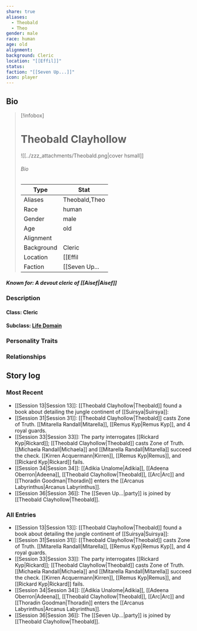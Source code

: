 ```yaml
---
share: true
aliases:
  - Theobald
  - Theo
gender: male
race: human
age: old
alignment: 
background: Cleric
location: "[[Effil]]"
status: 
faction: "[[Seven Up...]]"
icon: player
---
```

## Bio
> [!infobox]
> # Theobald Clayhollow
> ![[../zzz_attachments/Theobald.png|cover hsmall]]
> ###### Bio
> | Type | Stat |
> | ---- | ---- |
> | Aliases | Theobald,Theo|
> | Race| human |
> | Gender| male|
> | Age | old|
> | Alignment|| 
> | Background| Cleric|
> | Location|  [[Effil|Effil]]|
> | Faction| [[Seven Up...|Seven Up...]]| 
##### Known for: A devout cleric of [[Aisef|Aisef]]
### Description
#### Class: Cleric
#### Subclass: [Life Domain](https://dnd5e.wikidot.com/cleric:life)
### Personality Traits
### Relationships
## Story log
### Most Recent
- [[Session 13|Session 13]]: [[Theobald Clayhollow|Theobald]] found a book about detailing the jungle continent of [[Suirsya|Suirsya]]:
- [[Session 31|Session 31]]: [[Theobald Clayhollow|Theobald]] casts Zone of Truth. [[Mitarella Randall|Mitarella]], [[Remus Kyp|Remus Kyp]], and 4 royal guards.
- [[Session 33|Session 33]]: The party interrogates [[Rickard Kyp|Rickard]]; [[Theobald Clayhollow|Theobald]] casts Zone of Truth. [[Michaela Randall|Michaela]] and [[Mitarella Randall|Mitarella]] succeed the check. [[Kirren Acquermann|Kirren]], [[Remus Kyp|Remus]], and [[Rickard Kyp|Rickard]] fails.
- [[Session 34|Session 34]]: [[Adikia Unalome|Adikia]], [[Adeena Oberron|Adeena]], [[Theobald Clayhollow|Theobald]], [[Arc|Arc]] and [[Thoradin Goodman|Thoradin]] enters the [[Arcanus Labyrinthus|Arcanus Labyrinthus]].
- [[Session 36|Session 36]]: The [[Seven Up...|party]] is joined by [[Theobald Clayhollow|Theobald]].

### All Entries
- [[Session 13|Session 13]]: [[Theobald Clayhollow|Theobald]] found a book about detailing the jungle continent of [[Suirsya|Suirsya]]:
- [[Session 31|Session 31]]: [[Theobald Clayhollow|Theobald]] casts Zone of Truth. [[Mitarella Randall|Mitarella]], [[Remus Kyp|Remus Kyp]], and 4 royal guards.
- [[Session 33|Session 33]]: The party interrogates [[Rickard Kyp|Rickard]]; [[Theobald Clayhollow|Theobald]] casts Zone of Truth. [[Michaela Randall|Michaela]] and [[Mitarella Randall|Mitarella]] succeed the check. [[Kirren Acquermann|Kirren]], [[Remus Kyp|Remus]], and [[Rickard Kyp|Rickard]] fails.
- [[Session 34|Session 34]]: [[Adikia Unalome|Adikia]], [[Adeena Oberron|Adeena]], [[Theobald Clayhollow|Theobald]], [[Arc|Arc]] and [[Thoradin Goodman|Thoradin]] enters the [[Arcanus Labyrinthus|Arcanus Labyrinthus]].
- [[Session 36|Session 36]]: The [[Seven Up...|party]] is joined by [[Theobald Clayhollow|Theobald]].
